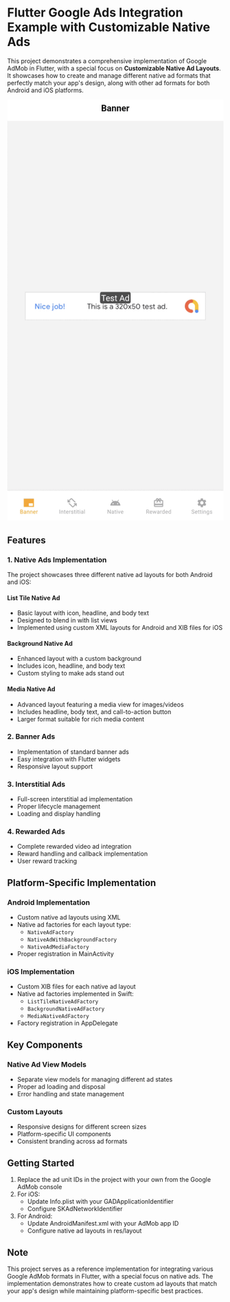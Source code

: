 # Flutter Google Ads Integration Example with Customizable Native Ads

This project demonstrates a comprehensive implementation of Google AdMob in Flutter, with a special focus on **Customizable Native Ad Layouts**. It showcases how to create and manage different native ad formats that perfectly match your app's design, along with other ad formats for both Android and iOS platforms.

![Demo Screens](screens.gif)

## Features

### 1. Native Ads Implementation
The project showcases three different native ad layouts for both Android and iOS:

#### List Tile Native Ad
- Basic layout with icon, headline, and body text
- Designed to blend in with list views
- Implemented using custom XML layouts for Android and XIB files for iOS

#### Background Native Ad
- Enhanced layout with a custom background
- Includes icon, headline, and body text
- Custom styling to make ads stand out

#### Media Native Ad
- Advanced layout featuring a media view for images/videos
- Includes headline, body text, and call-to-action button
- Larger format suitable for rich media content

### 2. Banner Ads
- Implementation of standard banner ads
- Easy integration with Flutter widgets
- Responsive layout support

### 3. Interstitial Ads
- Full-screen interstitial ad implementation
- Proper lifecycle management
- Loading and display handling

### 4. Rewarded Ads
- Complete rewarded video ad integration
- Reward handling and callback implementation
- User reward tracking

## Platform-Specific Implementation

### Android Implementation
- Custom native ad layouts using XML
- Native ad factories for each layout type:
  - `NativeAdFactory`
  - `NativeAdWithBackgroundFactory`
  - `NativeAdMediaFactory`
- Proper registration in MainActivity

### iOS Implementation
- Custom XIB files for each native ad layout
- Native ad factories implemented in Swift:
  - `ListTileNativeAdFactory`
  - `BackgroundNativeAdFactory`
  - `MediaNativeAdFactory`
- Factory registration in AppDelegate

## Key Components

### Native Ad View Models
- Separate view models for managing different ad states
- Proper ad loading and disposal
- Error handling and state management

### Custom Layouts
- Responsive designs for different screen sizes
- Platform-specific UI components
- Consistent branding across ad formats

## Getting Started

1. Replace the ad unit IDs in the project with your own from the Google AdMob console
2. For iOS:
   - Update Info.plist with your GADApplicationIdentifier
   - Configure SKAdNetworkIdentifier
3. For Android:
   - Update AndroidManifest.xml with your AdMob app ID
   - Configure native ad layouts in res/layout

## Note

This project serves as a reference implementation for integrating various Google AdMob formats in Flutter, with a special focus on native ads. The implementation demonstrates how to create custom ad layouts that match your app's design while maintaining platform-specific best practices.